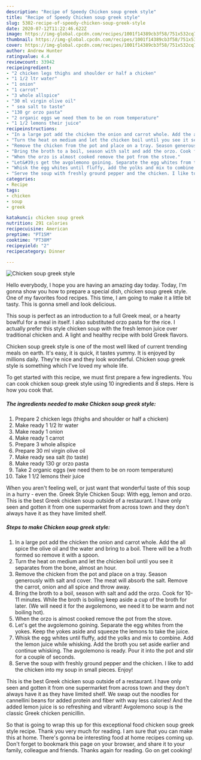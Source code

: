 ```yaml
---
description: "Recipe of Speedy Chicken soup greek style"
title: "Recipe of Speedy Chicken soup greek style"
slug: 5302-recipe-of-speedy-chicken-soup-greek-style
date: 2020-07-12T11:22:46.622Z
image: https://img-global.cpcdn.com/recipes/1001f14389cb3f58/751x532cq70/chicken-soup-greek-style-recipe-main-photo.jpg
thumbnail: https://img-global.cpcdn.com/recipes/1001f14389cb3f58/751x532cq70/chicken-soup-greek-style-recipe-main-photo.jpg
cover: https://img-global.cpcdn.com/recipes/1001f14389cb3f58/751x532cq70/chicken-soup-greek-style-recipe-main-photo.jpg
author: Andrew Hunter
ratingvalue: 4.4
reviewcount: 33942
recipeingredient:
- "2 chicken legs thighs and shoulder or half a chicken"
- "1 1/2 ltr water"
- "1 onion"
- "1 carrot"
- "3 whole allspice"
- "30 ml virgin olive oil"
- " sea salt to taste"
- "130 gr orzo pasta"
- "2 organic eggs we need them to be on room temperature"
- "1 1/2 lemons their juice"
recipeinstructions:
- "In a large pot add the chicken the onion and carrot whole. Add the all spice the olive oil and the water and bring to a boil. There will be a froth formed so remove it with a spoon."
- "Turn the heat on medium and let the chicken boil until you see it separates from the bone, almost an hour."
- "Remove the chicken from the pot and place on a tray. Season generously with salt and cover. The meat will absorb the salt. Remove the carrot, onion and all spice and throw away."
- "Bring the broth to a boil, season with salt and add the orzo. Cook for 10-11 minutes. While the broth is boiling keep aside a cup of the broth for later. (We will need it for the avgolemono, we need it to be warm and not boiling hot)."
- "When the orzo is almost cooked remove the pot from the stove."
- "Let&#39;s get the avgolemono goining. Separate the egg whites from the yokes. Keep the yokes aside and squeeze the lemons to take the juice."
- "Whisk the egg whites until fluffy, add the yolks and mix to combine. Add the lemon juice while whisking. Add the broth you set aside earlier and continue whisking. The avgolemono is ready. Pour it into the pot and stir for a couple of seconds."
- "Serve the soup with freshly ground pepper and the chicken. I like to add the chicken into my soup in small pieces. Enjoy!"
categories:
- Recipe
tags:
- chicken
- soup
- greek

katakunci: chicken soup greek 
nutrition: 291 calories
recipecuisine: American
preptime: "PT15M"
cooktime: "PT38M"
recipeyield: "2"
recipecategory: Dinner

---
```



![Chicken soup greek style](https://img-global.cpcdn.com/recipes/1001f14389cb3f58/751x532cq70/chicken-soup-greek-style-recipe-main-photo.jpg)

Hello everybody, I hope you are having an amazing day today. Today, I'm gonna show you how to prepare a special dish, chicken soup greek style. One of my favorites food recipes. This time, I am going to make it a little bit tasty. This is gonna smell and look delicious.

This soup is perfect as an introduction to a full Greek meal, or a hearty bowlful for a meal in itself. I also substituted orzo pasta for the rice. I actually prefer this style chicken soup with the fresh lemon juice over traditional chicken and. A light and healthy recipe with bold Greek flavors.

Chicken soup greek style is one of the most well liked of current trending meals on earth. It's easy, it is quick, it tastes yummy. It is enjoyed by millions daily. They're nice and they look wonderful. Chicken soup greek style is something which I've loved my whole life.


To get started with this recipe, we must first prepare a few ingredients. You can cook chicken soup greek style using 10 ingredients and 8 steps. Here is how you cook that.

<!--inarticleads1-->

##### The ingredients needed to make Chicken soup greek style:

1. Prepare 2 chicken legs (thighs and shoulder or half a chicken)
1. Make ready 1 1/2 ltr water
1. Make ready 1 onion
1. Make ready 1 carrot
1. Prepare 3 whole allspice
1. Prepare 30 ml virgin olive oil
1. Make ready  sea salt (to taste)
1. Make ready 130 gr orzo pasta
1. Take 2 organic eggs (we need them to be on room temperature)
1. Take 1 1/2 lemons their juice


When you aren&#39;t feeling well, or just want that wonderful taste of this soup in a hurry - even the. Greek Style Chicken Soup: With egg, lemon and orzo. This is the best Greek chicken soup outside of a restaurant. I have only seen and gotten it from one supermarket from across town and they don&#39;t always have it as they have limited shelf. 

<!--inarticleads2-->

##### Steps to make Chicken soup greek style:

1. In a large pot add the chicken the onion and carrot whole. Add the all spice the olive oil and the water and bring to a boil. There will be a froth formed so remove it with a spoon.
1. Turn the heat on medium and let the chicken boil until you see it separates from the bone, almost an hour.
1. Remove the chicken from the pot and place on a tray. Season generously with salt and cover. The meat will absorb the salt. Remove the carrot, onion and all spice and throw away.
1. Bring the broth to a boil, season with salt and add the orzo. Cook for 10-11 minutes. While the broth is boiling keep aside a cup of the broth for later. (We will need it for the avgolemono, we need it to be warm and not boiling hot).
1. When the orzo is almost cooked remove the pot from the stove.
1. Let&#39;s get the avgolemono goining. Separate the egg whites from the yokes. Keep the yokes aside and squeeze the lemons to take the juice.
1. Whisk the egg whites until fluffy, add the yolks and mix to combine. Add the lemon juice while whisking. Add the broth you set aside earlier and continue whisking. The avgolemono is ready. Pour it into the pot and stir for a couple of seconds.
1. Serve the soup with freshly ground pepper and the chicken. I like to add the chicken into my soup in small pieces. Enjoy!


This is the best Greek chicken soup outside of a restaurant. I have only seen and gotten it from one supermarket from across town and they don&#39;t always have it as they have limited shelf. We swap out the noodles for cannellini beans for added protein and fiber with way less calories! And the added lemon juice is so refreshing and vibrant! Avgolemono soup is the classic Greek chicken penicillin. 

So that is going to wrap this up for this exceptional food chicken soup greek style recipe. Thank you very much for reading. I am sure that you can make this at home. There's gonna be interesting food at home recipes coming up. Don't forget to bookmark this page on your browser, and share it to your family, colleague and friends. Thanks again for reading. Go on get cooking!
